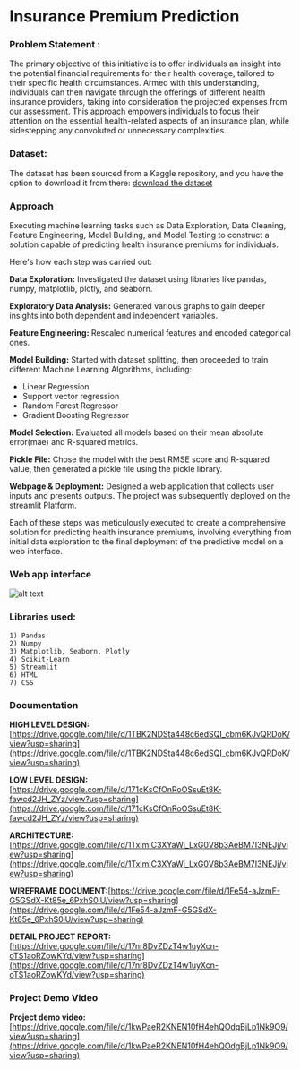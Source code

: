 # Insurance Premium Prediction
### Problem Statement :
The primary objective of this initiative is to offer individuals an insight into the potential financial requirements for their health coverage, tailored to their specific health circumstances. Armed with this understanding, individuals can then navigate through the offerings of different health insurance providers, taking into consideration the projected expenses from our assessment. This approach empowers individuals to focus their attention on the essential health-related aspects of an insurance plan, while sidestepping any convoluted or unnecessary complexities.

### Dataset:
The dataset has been sourced from a Kaggle repository, and you have the option to download it from there: [download the dataset](https://www.kaggle.com/datasets/noordeen/insurance-premium-prediction)

### Approach
Executing machine learning tasks such as Data Exploration, Data Cleaning, Feature Engineering, Model Building, and Model Testing to construct a solution capable of predicting health insurance premiums for individuals.

Here's how each step was carried out:

**Data Exploration:** Investigated the dataset using libraries like pandas, numpy, matplotlib, plotly, and seaborn.

**Exploratory Data Analysis:** Generated various graphs to gain deeper insights into both dependent and independent variables.

**Feature Engineering:** Rescaled numerical features and encoded categorical ones.

**Model Building:** Started with dataset splitting, then proceeded to train different Machine Learning Algorithms, including:
- Linear Regression
- Support vector regression
- Random Forest Regressor
- Gradient Boosting Regressor

**Model Selection:** Evaluated all models based on their mean absolute error(mae) and R-squared metrics.

**Pickle File:** Chose the model with the best RMSE score and R-squared value, then generated a pickle file using the pickle library.

**Webpage & Deployment:** Designed a web application that collects user inputs and presents outputs. The project was subsequently deployed on the streamlit  Platform.

Each of these steps was meticulously executed to create a comprehensive solution for predicting health insurance premiums, involving everything from initial data exploration to the final deployment of the predictive model on a web interface.

### Web app interface 
![alt text]([https://github.com/Shekharmeena28/Insurance_premium_prediction/blob/main/Image/Screenshot%202023-06-23%20182904.png](https://github.com/priyanka-kagrahari/-Insurance_premium_prediction/blob/main/Predicting-Insurance-Claim-main/Image/Screenshot%202023-06-23%20182904.png))


### Libraries used:
    1) Pandas
    2) Numpy
    3) Matplotlib, Seaborn, Plotly
    4) Scikit-Learn
    5) Streamlit
    6) HTML
    7) CSS

### Documentation
**HIGH LEVEL DESIGN:**[https://drive.google.com/file/d/1TBK2NDSta448c6edSQI_cbm6KJvQRDoK/view?usp=sharing](https://drive.google.com/file/d/1TBK2NDSta448c6edSQI_cbm6KJvQRDoK/view?usp=sharing)

**LOW LEVEL DESIGN:**[https://drive.google.com/file/d/171cKsCfOnRoOSsuEt8K-fawcd2JH_ZYz/view?usp=sharing](https://drive.google.com/file/d/171cKsCfOnRoOSsuEt8K-fawcd2JH_ZYz/view?usp=sharing)

**ARCHITECTURE:**[https://drive.google.com/file/d/1TxImIC3XYaWi_LxG0V8b3AeBM7I3NEJj/view?usp=sharing](https://drive.google.com/file/d/1TxImIC3XYaWi_LxG0V8b3AeBM7I3NEJj/view?usp=sharing)

**WIREFRAME DOCUMENT:**[https://drive.google.com/file/d/1Fe54-aJzmF-G5GSdX-Kt85e_6PxhS0iU/view?usp=sharing](https://drive.google.com/file/d/1Fe54-aJzmF-G5GSdX-Kt85e_6PxhS0iU/view?usp=sharing)

**DETAIL PROJECT REPORT:**[https://drive.google.com/file/d/17nr8DvZDzT4w1uyXcn-oTS1aoRZowKYd/view?usp=sharing](https://drive.google.com/file/d/17nr8DvZDzT4w1uyXcn-oTS1aoRZowKYd/view?usp=sharing)

### Project Demo Video
**Project demo video:**[https://drive.google.com/file/d/1kwPaeR2KNEN10fH4ehQOdgBjLp1Nk9O9/view?usp=sharing](https://drive.google.com/file/d/1kwPaeR2KNEN10fH4ehQOdgBjLp1Nk9O9/view?usp=sharing)
